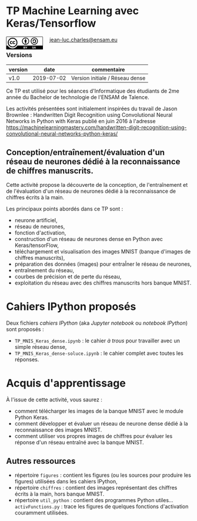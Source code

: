 # TP Machine Learning avec Keras/Tensorflow

<img src='./figures/CC-BY-SA.jpeg' width=100 style="vertical-align:middle; float:left"> &emsp; jean-luc.charles@ensam.eu 

### Versions

| version | date | commentaire |
| --- | --- | --- | 
| v1.0 | 2019-07-02 | Version initiale / Réseau dense |
  

Ce TP est utilisé pour les séances d'Informatique des étudiants de 2me année du Bachelor de technologie de l'ENSAM de Talence.

Les activités présentées sont initialement inspirées du travail de Jason Brownlee : Handwritten Digit Recognition using Convolutional Neural Networks in Python with Keras publié en juin 2016 à l'adresse https://machinelearningmastery.com/handwritten-digit-recognition-using-convolutional-neural-networks-python-keras/

## Conception/entraînement/évaluation d'un réseau de neurones dédié à la reconnaissance de chiffres manuscrits.

Cette activité propose la découverte de la conception, de l'entraînement et de l'évaluation d'un réseau de neurones dédié à la reconnaissance de chiffres écrits à la main.

Les principaux points abordés dans ce TP sont :
- neurone artificiel,
- réseau de neurones,
- fonction d'activation,
- construction d'un réseau de neurones dense en Python avec Keras/tensorFlow,
- téléchargement et visualisation des images MNIST (banque d'images de chiffres manuscrits),
- préparation des données (images) pour entraÎner le réseau de neurones,
- entraînement du réseau,
- courbes de précision et de perte du réseau,
- exploitation du réseau avec des chiffres manuscrits hors banque MNIST.

# Cahiers IPython proposés

Deux fichiers *cahiers IPython* (aka *Jupyter notebook* ou *notebook IPython*) sont proposés :
- `TP_MNIS_Keras_dense.ipynb` : le cahier *à trous* pour travailler avec un simple réseau dense,
- `TP_MNIS_Keras_dense-soluce.ipynb` : le cahier complet avec toutes les réponses.

# Acquis d'apprentissage

À l'issue de cette activité, vous saurez :
- comment télécharger les images de la banque MNIST avec le module Python Keras.
- comment développer et évaluer un réseau de neurone dense dédié à la reconnaissance des images MNIST.
- comment utiliser vos propres images de chiffres pour évaluer les réponse d'un réseau entraîné avec la banque MNIST.

## Autres ressources

- répertoire `figures` : contient les figures (ou les sources pour produire les figures) utilisées dans les cahiers IPython,
- répertoire `chiffres` : contient des images représentant des chiffres écrits à la main, hors banque MNIST.
- répertoire `util_python` : contient des programmes Python utiles...<br/>
		`activFunctions.py` : trace les figures de quelques fonctions d'activation couramment utilisées.

